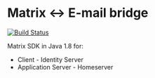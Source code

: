 # Matrix <-> E-mail bridge
[![Build Status](https://travis-ci.org/kamax-io/matrix-appservice-email.svg?branch=master)](https://travis-ci.org/kamax-io/matrix-appservice-email)

Matrix SDK in Java 1.8 for:
- Client - Identity Server
- Application Server - Homeserver
